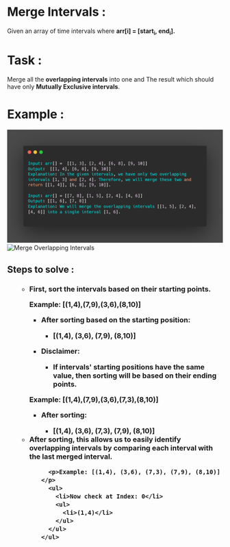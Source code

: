 <h1> Merge Intervals :</h1>
Given an array of time intervals where <b>arr[i] = [start<sub>i</sub>, end<sub>i</sub>].</b>
<h1>Task :</h1>
Merge all the <B>overlapping intervals</B> into one and The result which should have only <b>Mutually Exclusive intervals</b>.
<h1> Example :</h1>

![example](carbon.png)
![Merge Overlapping Intervals](https://www.interviewbit.com/blog/wp-content/uploads/2021/11/merge-overlapping-intervals-951x1024.png)

<h2> Steps to solve : </h2>
<ul>
 <h3>
  <ul>
    <li>First, sort the intervals based on their starting points.</li>
    <p>Example: [(1,4),(7,9),(3,6),(8,10)]</p>
    <ul>
      <li>After sorting based on the starting position:</li>
      <ul>
        <li>[(1,4), (3,6), (7,9), (8,10)]</li>
      </ul>
    </ul>

  <ul>
      <li><b>Disclaimer:</b></li>
      <ul>
        <li>If intervals' starting positions have the same value, then sorting will be based on their ending points.</li>
      </ul>
    </ul>

   <p>Example: [(1,4),(7,9),(3,6),(7,3),(8,10)]</p>
    <ul>
      <li>After sorting:</li>
      <ul>
        <li>[(1,4), (3,6), (7,3), (7,9), (8,10)]</li>
      </ul>
    </ul>

  <li>After sorting, this allows us to easily identify <b>overlapping intervals</b> by comparing each interval with the last merged interval.</li>
    
  <ul>
        
      <p>Example: [(1,4), (3,6), (7,3), (7,9), (8,10)]</p>
      <ul>
        <li>Now check at Index: 0</li>
        <ul>
          <li>(1,4)</li>
        </ul>
      </ul>
    </ul>
  </ul>
</h3>

</ul>
